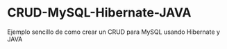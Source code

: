 # CRUD-MySQL-Hibernate-JAVA
Ejemplo sencillo de como crear un CRUD para MySQL usando Hibernate y JAVA
